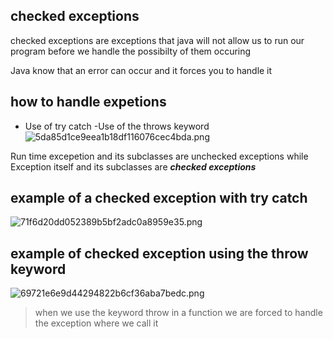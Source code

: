## checked exceptions
checked exceptions are exceptions that java will not allow us to run our program before we handle the possibilty of them occuring

Java know that an error can occur and it forces you to handle it
## how to handle  expetions
- Use of try catch
  -Use of the throws keyword
  ![5da85d1ce9eea1b18df116076cec4bda.png](:/9247684b09224ceaa3c37a7226d9aaf5)

Run time excepetion and its subclasses  are unchecked exceptions while Exception itself and its subclasses are ***checked exceptions***

## example of a checked exception with try catch
![71f6d20dd052389b5bf2adc0a8959e35.png](:/8f4fbbced1694edfbf0b57a76afe6a7c)

## example of checked exception using the throw keyword
![69721e6e9d44294822b6cf36aba7bedc.png](:/5c9287e26294484696c26d3cb4ed62a8)

> when we use the keyword throw in a function we are forced to handle the exception where we call it
> 